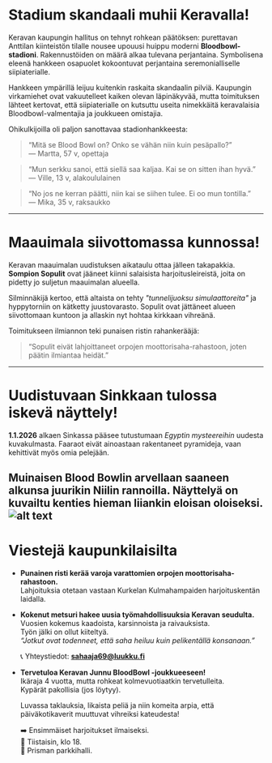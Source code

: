 # Stadium skandaali muhii Keravalla!  

Keravan kaupungin hallitus on tehnyt rohkean päätöksen: purettavan Anttilan kiinteistön tilalle nousee upouusi huippu moderni **Bloodbowl-stadioni**. Rakennustöiden on määrä alkaa tulevana perjantaina. Symbolisena eleenä hankkeen osapuolet kokoontuvat perjantaina seremonialliselle siipiaterialle.  

Hankkeen ympärillä leijuu kuitenkin raskaita skandaalin pilviä. Kaupungin virkamiehet ovat vakuutelleet kaiken olevan läpinäkyvää, mutta toimituksen lähteet kertovat, että siipiaterialle on kutsuttu useita nimekkäitä keravalaisia Bloodbowl-valmentajia ja joukkueen omistajia.  

Ohikulkijoilla oli paljon sanottavaa stadionhankkeesta:  

> “Mitä se Blood Bowl on? Onko se vähän niin kuin pesäpallo?”  
> — Martta, 57 v, opettaja  

> “Mun serkku sanoi, että siellä saa kaljaa. Kai se on sitten ihan hyvä.”  
> — Ville, 13 v, alakoululainen  

> “No jos ne kerran päätti, niin kai se siihen tulee. Ei oo mun tontilla.”  
> — Mika, 35 v, raksaukko  

---

# Maauimala siivottomassa kunnossa!  

Keravan maauimalan uudistuksen aikataulu ottaa jälleen takapakkia. **Sompion Sopulit** ovat jääneet kiinni salaisista harjoitusleireistä, joita on pidetty jo suljetun maauimalan alueella.  

Silminnäkijä kertoo, että altaista on tehty *"tunnelijuoksu simulaattoreita"* ja hyppytorniin on kätketty juustovarasto. Sopulit ovat jättäneet alueen siivottomaan kuntoon ja allaskin nyt hohtaa kirkkaan vihreänä.  

Toimitukseen ilmiannon teki punaisen ristin rahankerääjä:  
> “Sopulit eivät lahjoittaneet orpojen moottorisaha-rahastoon, joten päätin ilmiantaa heidät.”  

---

# Uudistuvaan Sinkkaan tulossa iskevä näyttely!  

**1.1.2026** alkaen Sinkassa pääsee tutustumaan *Egyptin mysteereihin* uudesta kuvakulmasta. Faaraot eivät ainoastaan rakentaneet pyramideja, vaan kehittivät myös omia pelejään.  

Muinaisen Blood Bowlin arvellaan saaneen alkunsa juurikin Niilin rannoilla. Näyttelyä on kuvailtu kenties hieman liiankin eloisan oloiseksi.  
![alt text](/siteTexts/blogEntries/15/sinkkamainos.jpg)
---

# Viestejä kaupunkilaisilta  

- **Punainen risti kerää varoja varattomien orpojen moottorisaha-rahastoon.**  
  Lahjoituksia otetaan vastaan Kurkelan Kulmahampaiden harjoituskentän laidalla.  

- **Kokenut metsuri hakee uusia työmahdollisuuksia Keravan seudulta.**  
  Vuosien kokemus kaadoista, karsinnoista ja raivauksista.  
  Työn jälki on ollut kiiteltyä.  
  *“Jotkut ovat todenneet, että saha heiluu kuin pelikentällä konsanaan.”*  

  📞 Yhteystiedot: **sahaaja69@luukku.fi**  

- **Tervetuloa Keravan Junnu BloodBowl -joukkueeseen!**  
  Ikäraja 4 vuotta, mutta rohkeat kolmevuotiaatkin tervetulleita.  
  Kypärät pakollisia (jos löytyy).  

  Luvassa taklauksia, likaista peliä ja niin komeita arpia, että päiväkotikaverit muuttuvat vihreiksi kateudesta!  

  ➡️ Ensimmäiset harjoitukset ilmaiseksi.  
  📅 Tiistaisin, klo 18.  
  📍 Prisman parkkihalli.  

